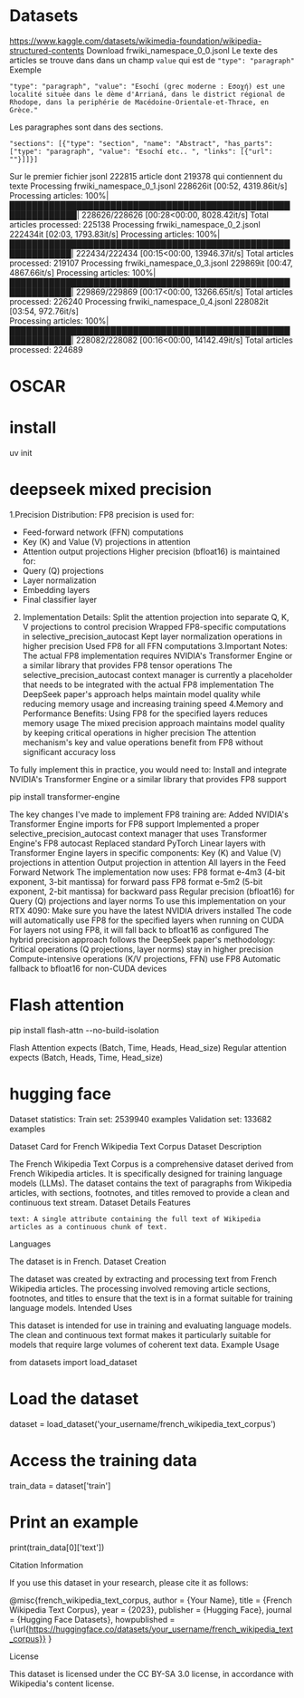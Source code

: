 # Datasets
https://www.kaggle.com/datasets/wikimedia-foundation/wikipedia-structured-contents
Download frwiki_namespace_0_0.jsonl
Le texte des articles se trouve dans dans un champ `value` qui est de ```"type": "paragraph"```
Exemple
```
"type": "paragraph", "value": "Esochí (grec moderne : Εσοχή) est une localité située dans le dème d'Arrianá, dans le district régional de Rhodope, dans la periphérie de Macédoine-Orientale-et-Thrace, en Grèce."
```
Les paragraphes sont dans des sections.
```
"sections": [{"type": "section", "name": "Abstract", "has_parts": ["type": "paragraph", "value": "Esochí etc.. ", "links": [{"url": ""}]]}]
```

Sur le premier fichier jsonl 222815 article dont 219378 qui contiennent du texte
Processing frwiki_namespace_0_1.jsonl
228626it [00:52, 4319.86it/s] 
Processing articles: 100%|██████████████████████████████████████████████████████████████| 228626/228626 [00:28<00:00, 8028.42it/s]
Total articles processed: 225138
Processing frwiki_namespace_0_2.jsonl
222434it [02:03, 1793.83it/s] 
Processing articles: 100%|█████████████████████████████████████████████████████████████| 222434/222434 [00:15<00:00, 13946.37it/s]
Total articles processed: 219107
Processing frwiki_namespace_0_3.jsonl
229869it [00:47, 4867.66it/s] 
Processing articles: 100%|█████████████████████████████████████████████████████████████| 229869/229869 [00:17<00:00, 13266.65it/s]
Total articles processed: 226240
Processing frwiki_namespace_0_4.jsonl
228082it [03:54, 972.76it/s]  
Processing articles: 100%|█████████████████████████████████████████████████████████████| 228082/228082 [00:16<00:00, 14142.49it/s]
Total articles processed: 224689
# OSCAR

# install
uv init

# deepseek mixed precision

1.Precision Distribution:
FP8 precision is used for:
- Feed-forward network (FFN) computations
- Key (K) and Value (V) projections in attention
- Attention output projections
Higher precision (bfloat16) is maintained for:
- Query (Q) projections
- Layer normalization
- Embedding layers
- Final classifier layer
2. Implementation Details:
Split the attention projection into separate Q, K, V projections to control precision
Wrapped FP8-specific computations in selective_precision_autocast
Kept layer normalization operations in higher precision
Used FP8 for all FFN computations
3.Important Notes:
The actual FP8 implementation requires NVIDIA's Transformer Engine or a similar library that provides FP8 tensor operations
The selective_precision_autocast context manager is currently a placeholder that needs to be integrated with the actual FP8 implementation
The DeepSeek paper's approach helps maintain model quality while reducing memory usage and increasing training speed
4.Memory and Performance Benefits:
Using FP8 for the specified layers reduces memory usage
The mixed precision approach maintains model quality by keeping critical operations in higher precision
The attention mechanism's key and value operations benefit from FP8 without significant accuracy loss

To fully implement this in practice, you would need to:
Install and integrate NVIDIA's Transformer Engine or a similar library that provides FP8 support


pip install transformer-engine

The key changes I've made to implement FP8 training are:
Added NVIDIA's Transformer Engine imports for FP8 support
Implemented a proper selective_precision_autocast context manager that uses Transformer Engine's FP8 autocast
Replaced standard PyTorch Linear layers with Transformer Engine layers in specific components:
Key (K) and Value (V) projections in attention
Output projection in attention
All layers in the Feed Forward Network
The implementation now uses:
FP8 format e-4m3 (4-bit exponent, 3-bit mantissa) for forward pass
FP8 format e-5m2 (5-bit exponent, 2-bit mantissa) for backward pass
Regular precision (bfloat16) for Query (Q) projections and layer norms
To use this implementation on your RTX 4090:
Make sure you have the latest NVIDIA drivers installed
The code will automatically use FP8 for the specified layers when running on CUDA
For layers not using FP8, it will fall back to bfloat16 as configured
The hybrid precision approach follows the DeepSeek paper's methodology:
Critical operations (Q projections, layer norms) stay in higher precision
Compute-intensive operations (K/V projections, FFN) use FP8
Automatic fallback to bfloat16 for non-CUDA devices


# Flash attention
pip install flash-attn --no-build-isolation

Flash Attention expects (Batch, Time, Heads, Head_size)
Regular attention expects (Batch, Heads, Time, Head_size)


# hugging face
Dataset statistics:
Train set: 2539940 examples
Validation set: 133682 examples

Dataset Card for French Wikipedia Text Corpus
Dataset Description

The French Wikipedia Text Corpus is a comprehensive dataset derived from French Wikipedia articles. It is specifically designed for training language models (LLMs). The dataset contains the text of paragraphs from Wikipedia articles, with sections, footnotes, and titles removed to provide a clean and continuous text stream.
Dataset Details
Features

    text: A single attribute containing the full text of Wikipedia articles as a continuous chunk of text.

Languages

The dataset is in French.
Dataset Creation

The dataset was created by extracting and processing text from French Wikipedia articles. The processing involved removing article sections, footnotes, and titles to ensure that the text is in a format suitable for training language models.
Intended Uses

This dataset is intended for use in training and evaluating language models. The clean and continuous text format makes it particularly suitable for models that require large volumes of coherent text data.
Example Usage

from datasets import load_dataset

# Load the dataset
dataset = load_dataset('your_username/french_wikipedia_text_corpus')

# Access the training data
train_data = dataset['train']

# Print an example
print(train_data[0]['text'])

Citation Information

If you use this dataset in your research, please cite it as follows:

@misc{french_wikipedia_text_corpus,
  author = {Your Name},
  title = {French Wikipedia Text Corpus},
  year = {2023},
  publisher = {Hugging Face},
  journal = {Hugging Face Datasets},
  howpublished = {\url{https://huggingface.co/datasets/your_username/french_wikipedia_text_corpus}}
}

License

This dataset is licensed under the CC BY-SA 3.0 license, in accordance with Wikipedia's content license.
